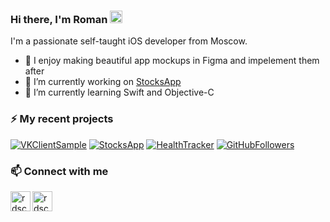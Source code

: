 ### Hi there, I'm Roman <img src="https://media.giphy.com/media/hvRJCLFzcasrR4ia7z/giphy.gif" width="20px">

I'm a passionate self-taught iOS developer from Moscow. 

- 👀 I enjoy making beautiful app mockups in Figma and impelement them after
- 🔭 I’m currently working on [StocksApp](https://github.com/rdscoo1/StocksApp)
- 🌱 I’m currently learning Swift and Objective-C


### ⚡ My recent projects

[![VKClientSample](https://github-readme-stats.vercel.app/api/pin/?username=rdscoo1&repo=VKClientSample)](https://github.com/rdscoo1/VKClientSample)
[![StocksApp](https://github-readme-stats.vercel.app/api/pin/?username=rdscoo1&repo=StocksApp)](https://github.com/rdscoo1/StocksApp)
[![HealthTracker](https://github-readme-stats.vercel.app/api/pin/?username=rdscoo1&repo=HealthTracker&&show_icons=true&bg_color=00000000&count_private=true&text_color=3498db)](https://github.com/rdscoo1/HealthTracker)
[![GitHubFollowers](https://github-readme-stats.vercel.app/api/pin/?username=rdscoo1&repo=GitHubFollowers)](https://github.com/rdscoo1/GitHubFollowers)

### 📫 Connect with me 

[<img align="left" alt="rdscoo1 | Telegram" width="32px" src="https://img.icons8.com/color/100/000000/telegram-app--v1.png" />][telegram]
[<img align="left" alt="rdscoo1 | Email" width="32px" src="https://img.icons8.com/carbon-copy/100/000000/email.png" />](mailto:romakhodukin@gmail.com)

[telegram]: https://t.me/rdscoo1
